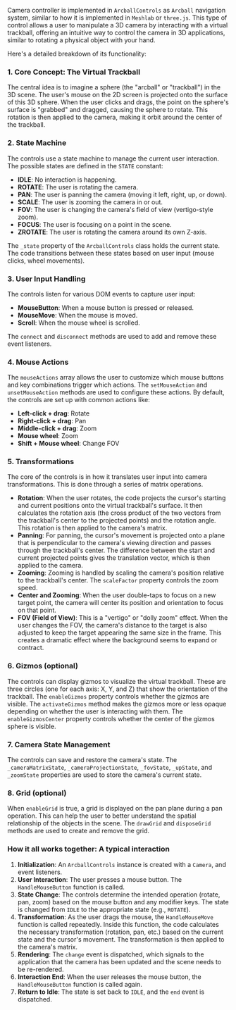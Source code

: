 Camera controller is implemented in `ArcballControls` as `Arcball` navigation system, similar to how it is implemented in `Meshlab` or `three.js`. This type of control allows a user to manipulate a 3D camera by interacting with a virtual trackball, offering an intuitive way to control the camera in 3D applications, similar to rotating a physical object with your hand.

Here's a detailed breakdown of its functionality:

### 1. Core Concept: The Virtual Trackball

The central idea is to imagine a sphere (the "arcball" or "trackball") in the 3D scene. The user's mouse on the 2D screen is projected onto the surface of this 3D sphere. When the user clicks and drags, the point on the sphere's surface is "grabbed" and dragged, causing the sphere to rotate. This rotation is then applied to the camera, making it orbit around the center of the trackball.

### 2. State Machine

The controls use a state machine to manage the current user interaction. The possible states are defined in the `STATE` constant:

- **IDLE**: No interaction is happening.
- **ROTATE**: The user is rotating the camera.
- **PAN**: The user is panning the camera (moving it left, right, up, or down).
- **SCALE**: The user is zooming the camera in or out.
- **FOV**: The user is changing the camera's field of view (vertigo-style zoom).
- **FOCUS**: The user is focusing on a point in the scene.
- **ZROTATE**: The user is rotating the camera around its own Z-axis.

The `_state` property of the `ArcballControls` class holds the current state. The code transitions between these states based on user input (mouse clicks, wheel movements).

### 3. User Input Handling

The controls listen for various DOM events to capture user input:

- **MouseButton**: When a mouse button is pressed or released.
- **MouseMove**: When the mouse is moved.
- **Scroll**: When the mouse wheel is scrolled.

The `connect` and `disconnect` methods are used to add and remove these event listeners.

### 4. Mouse Actions

The `mouseActions` array allows the user to customize which mouse buttons and key combinations trigger which actions. The `setMouseAction` and `unsetMouseAction` methods are used to configure these actions. By default, the controls are set up with common actions like:

- **Left-click + drag**: Rotate
- **Right-click + drag**: Pan
- **Middle-click + drag**: Zoom
- **Mouse wheel**: Zoom
- **Shift + Mouse wheel**: Change FOV

### 5. Transformations

The core of the controls is in how it translates user input into camera transformations. This is done through a series of matrix operations.

- **Rotation**: When the user rotates, the code projects the cursor's starting and current positions onto the virtual trackball's surface. It then calculates the rotation axis (the cross product of the two vectors from the trackball's center to the projected points) and the rotation angle. This rotation is then applied to the camera's matrix.
- **Panning**: For panning, the cursor's movement is projected onto a plane that is perpendicular to the camera's viewing direction and passes through the trackball's center. The difference between the start and current projected points gives the translation vector, which is then applied to the camera.
- **Zooming**: Zooming is handled by scaling the camera's position relative to the trackball's center. The `scaleFactor` property controls the zoom speed.
- **Center and Zooming**: When the user double-taps to focus on a new target point, the camera will center its position and orientation to focus on that point.
- **FOV (Field of View)**: This is a "vertigo" or "dolly zoom" effect. When the user changes the FOV, the camera's distance to the target is also adjusted to keep the target appearing the same size in the frame. This creates a dramatic effect where the background seems to expand or contract.

### 6. Gizmos (optional)

The controls can display gizmos to visualize the virtual trackball. These are three circles (one for each axis: X, Y, and Z) that show the orientation of the trackball. The `enableGizmos` property controls whether the gizmos are visible. The `activateGizmos` method makes the gizmos more or less opaque depending on whether the user is interacting with them. The `enableGizmosCenter` property controls whether the center of the gizmos sphere is visible.

### 7. Camera State Management

The controls can save and restore the camera's state. The `_cameraMatrixState`, `_cameraProjectionState`, `_fovState`, `_upState`, and `_zoomState` properties are used to store the camera's current state.

### 8. Grid (optional)

When `enableGrid` is true, a grid is displayed on the pan plane during a pan operation. This can help the user to better understand the spatial relationship of the objects in the scene. The `drawGrid` and `disposeGrid` methods are used to create and remove the grid.

### How it all works together: A typical interaction

1.  **Initialization**: An `ArcballControls` instance is created with a `Camera`, and event listeners.
2.  **User Interaction**: The user presses a mouse button. The `HandleMouseButton` function is called.
3.  **State Change**: The controls determine the intended operation (rotate, pan, zoom) based on the mouse button and any modifier keys. The state is changed from `IDLE` to the appropriate state (e.g., `ROTATE`).
4.  **Transformation**: As the user drags the mouse, the `HandleMouseMove` function is called repeatedly. Inside this function, the code calculates the necessary transformation (rotation, pan, etc.) based on the current state and the cursor's movement. The transformation is then applied to the camera's matrix.
5.  **Rendering**: The `change` event is dispatched, which signals to the application that the camera has been updated and the scene needs to be re-rendered.
6.  **Interaction End**: When the user releases the mouse button, the `HandleMouseButton` function is called again.
7.  **Return to Idle**: The state is set back to `IDLE`, and the `end` event is dispatched.
